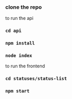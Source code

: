 ### clone the repo

to run the api
### `cd api`
### `npm install`
### `node index`


to run the frontend
### `cd statuses/status-list` 
### `npm start`



